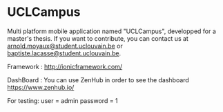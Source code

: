 # UCLCampus
Multi platform mobile application named "UCLCampus", developped for a master's thesis. If you want to contribute, you can contact us at arnold.moyaux@student.uclouvain.be or baptiste.lacasse@student.uclouvain.be.

Framework : http://ionicframework.com/

DashBoard : You can use ZenHub in order to see the dashboard https://www.zenhub.io/

For testing:  user = admin
              password = 1
